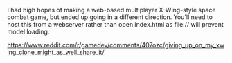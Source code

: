 I had high hopes of making a web-based multiplayer X-Wing-style space combat game, but ended up going in a different direction. You'll need to host this from a webserver rather than open index.html as file:// will prevent model loading.

https://www.reddit.com/r/gamedev/comments/407ozc/giving_up_on_my_xwing_clone_might_as_well_share_it/